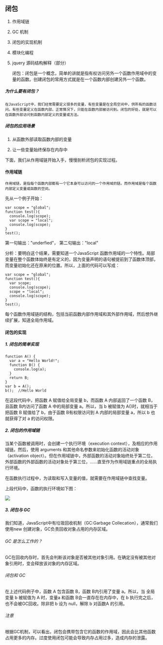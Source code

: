 
## 闭包

1. 作用域链
2. GC 机制
3. 闭包的实现机制
4. 模块化编程
5. jquery 源码结构解释（部分）


    闭包：闭包是一个概念，简单的讲就是指有权访问另外一个函数作用域中的变量的函数。创建闭包的常用方式就是在一个函数内部创建另外一个函数。

##### 为什么要有闭包？

    在JavaScript中，我们经常需要定义很多的变量，有些变量是在全局空间中，供所有的函数访问。有些变量定义在函数内部，正常情况下，只能在函数内部被访问到。闭包的好处，就是可以在函数外部访问到函数内部定义的变量或方法。

##### 闭包的应用场景

1. 从函数外部读取函数内部的变量

2. 让一些变量始终保存在内存中

下面，我们从作用域链开始入手，慢慢剖析闭包的实现过程。

#### 作用域链

    作用域链，是指每个函数内部都有一个它本身可以访问的一个作用域的链。而作用域是每个函数内部定义变量或函数的空间。

先从一个例子开始：

    var scope = "global";
    function test(){
      console.log(scope);
      var scope = "local";
      console.log(scope);
    }
    test();

第一句输出："underfied"，
第二句输出："local"

分析：要明白这个结果，需要知道一个JavaScript 函数作用域的一个特性。局部变量在整个函数体始终是有定义的，因为变量声明的语句被提前到了函数体顶部，而变量初始化还在原来的位置。所以，上面的代码可以写成：

    var scope = "global";
    function test(){
      var scope;
      console.log(scope);
      scope = "local";
      console.log(scope);
    }
    test();


每个函数作用域链的结构，包括当前函数内部作用域和其外部作用域，然后想外继续扩展，知道全局作用域。

#### 闭包的实现

##### 1. 闭包的简单实现

    function A() {
      var a = "Hello World!";
      function B() {
        console.log(a);
      }
      return B;
    }
    var b = A();
    b();  //Hello World

在这段代码中，把函数 A 赋值给全局变量 b，而函数 A 内部返回了一个函数 B，且函数 B内访问了函数 A 中的局部变量 a。所以，当 b 被赋值为 A()时，就相当于把函数 B 赋值给了 b，由于函数 B有权限访问到 A 内部的局部变量 a，所以 b 也就获得了对 a 的访问权限。

##### 2. 闭包的作用域链

  当某个函数被调用时，会创建一个执行环境（execution context），及相应的作用域链。然后，使用 arguments 和其他命名参数来初始化函数的活动对象（activation object）。但在作用域链中，外部函数的活动对象始终处于第二位，外部函数的外部函数的活动对象处于第三位，……直至作为作用域链重点的全局执行环境。

  在函数执行过程中，为读取和写入变量的值，就需要在作用域链中查找变量。

  上段代码中，函数的执行环境如下图：

  ![](https://github.com/zuaKevin/FrontEndTechSharingPlan/blob/master/images/%E9%97%AD%E5%8C%85%E4%BD%9C%E7%94%A8%E5%9F%9F%E9%93%BE.png)

##### 3. 闭包与 GC

  我们知道，JavaScript中有垃圾回收机制（GC:Garbage Collecation），通常我们使用new 创建对象，GC负责回收对象占用的内存区域。

###### GC 是怎么工作的？

  GC在回收内存时，首先会判断该对象是否被其他对象引用。在确定没有被其他对象引用时，变会释放该对象的内存区域。

###### 闭包和 GC

  在上述代码例子中，函数 A 包含函数 B，函数 B内引用了变量 a。所以，当
  全局变量 b 被赋值为 A 时，变量a 和函数 B会一直存在在内存中，在 b 执行完之后，也不会被GC回收。除非把 b 设为 null，解除 b 对函数A 的引用。

###### 注意

根据GC机制，可以看出，闭包会携带包含它的函数的作用域，因此会比其他函数占用更多的内存。过度使用闭包可能会导致内存占用过多，造成内存的泄露。
